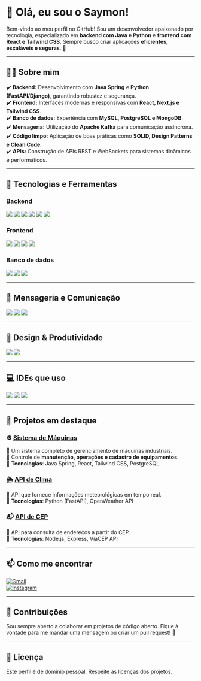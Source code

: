 # 👋 Olá, eu sou o Saymon!  

Bem-vindo ao meu perfil no GitHub! Sou um desenvolvedor apaixonado por tecnologia, especializado em **backend com Java e Python** e **frontend com React e Tailwind CSS**. Sempre busco criar aplicações **eficientes, escaláveis e seguras**. 🚀  

---

## 🧑‍💻 Sobre mim  

✔️ **Backend:** Desenvolvimento com **Java Spring** e **Python (FastAPI/Django)**, garantindo robustez e segurança.  
✔️ **Frontend:** Interfaces modernas e responsivas com **React, Next.js e Tailwind CSS**.  
✔️ **Banco de dados:** Experiência com **MySQL, PostgreSQL e MongoDB**.  
✔️ **Mensageria:** Utilização do **Apache Kafka** para comunicação assíncrona.  
✔️ **Código limpo:** Aplicação de boas práticas como **SOLID, Design Patterns e Clean Code**.  
✔️ **APIs:** Construção de APIs REST e WebSockets para sistemas dinâmicos e performáticos.  

---

## 🚀 Tecnologias e Ferramentas  

### **Backend**  
<p align="left">
  <img src="https://img.shields.io/badge/-Java-007396?style=for-the-badge&logo=openjdk&logoColor=white"/>
  <img src="https://img.shields.io/badge/-Spring-6DB33F?style=for-the-badge&logo=spring&logoColor=white"/>
  <img src="https://img.shields.io/badge/-Spring%20Security-6DB33F?style=for-the-badge&logo=springsecurity&logoColor=white"/>
  <img src="https://img.shields.io/badge/-Python-3776AB?style=for-the-badge&logo=python&logoColor=white"/>
  <img src="https://img.shields.io/badge/-FastAPI-009688?style=for-the-badge&logo=fastapi&logoColor=white"/>
  <img src="https://img.shields.io/badge/-Django-092E20?style=for-the-badge&logo=django&logoColor=white"/>
</p>

### **Frontend**  
<p align="left">
  <img src="https://img.shields.io/badge/-HTML5-E34F26?style=for-the-badge&logo=html5&logoColor=white"/>
  <img src="https://img.shields.io/badge/-Tailwind%20CSS-06B6D4?style=for-the-badge&logo=tailwindcss&logoColor=white"/>
  <img src="https://img.shields.io/badge/-React-61DAFB?style=for-the-badge&logo=react&logoColor=white"/>
  <img src="https://img.shields.io/badge/-Next.js-000000?style=for-the-badge&logo=nextdotjs&logoColor=white"/>
</p>

### **Banco de dados**  
<p align="left">
  <img src="https://img.shields.io/badge/-MySQL-4479A1?style=for-the-badge&logo=mysql&logoColor=white"/>
  <img src="https://img.shields.io/badge/-PostgreSQL-336791?style=for-the-badge&logo=postgresql&logoColor=white"/>
  <img src="https://img.shields.io/badge/-MongoDB-47A248?style=for-the-badge&logo=mongodb&logoColor=white"/>
</p>

---

## 💬 Mensageria e Comunicação  
<p align="left">
  <img src="https://img.shields.io/badge/-Kafka-231F20?style=for-the-badge&logo=apachekafka&logoColor=white"/>
  <img src="https://img.shields.io/badge/-WebSocket-4D8CF0?style=for-the-badge&logo=websocket&logoColor=white"/>
  <img src="https://img.shields.io/badge/-RabbitMQ-FF6600?style=for-the-badge&logo=rabbitmq&logoColor=white"/>
</p>

---

## 🎨 Design & Produtividade  
<p align="left">
  <img src="https://img.shields.io/badge/-Notion-000000?style=for-the-badge&logo=notion&logoColor=white"/>
  <img src="https://img.shields.io/badge/-Figma-F24E1E?style=for-the-badge&logo=figma&logoColor=white"/>
</p>

---

## 💻 IDEs que uso  
<p align="left">
  <img src="https://img.shields.io/badge/-VSCode-007ACC?style=for-the-badge&logo=visualstudiocode&logoColor=white"/>
  <img src="https://img.shields.io/badge/-IntelliJ%20IDEA-000000?style=for-the-badge&logo=intellijidea&logoColor=white"/>
  <img src="https://img.shields.io/badge/-PyCharm-000000?style=for-the-badge&logo=pycharm&logoColor=white"/>
</p>

---

## 📂 Projetos em destaque  

### ⚙️ [Sistema de Máquinas](https://github.com/SaymonTheDev7/MachineSystem)  
🔹 Um sistema completo de gerenciamento de máquinas industriais.  
🔹 Controle de **manutenção, operações e cadastro de equipamentos**.  
🔹 **Tecnologias**: Java Spring, React, Tailwind CSS, PostgreSQL  

### 🌦️ [API de Clima](https://apiconsultweather.vercel.app)  
🔹 API que fornece informações meteorológicas em tempo real.  
🔹 **Tecnologias**: Python (FastAPI), OpenWeather API  

### 📬 [API de CEP](https://apiconsultcep.vercel.app)  
🔹 API para consulta de endereços a partir do CEP.  
🔹 **Tecnologias**: Node.js, Express, ViaCEP API  

---

## 📫 Como me encontrar  
[![Gmail](https://img.shields.io/badge/-saymonoliveiracastro@gmail.com-D14836?style=for-the-badge&logo=gmail&logoColor=white)](mailto:saymonoliveiracastro@gmail.com)  
[![Instagram](https://img.shields.io/badge/-@oliveirasaymonn-E4405F?style=for-the-badge&logo=instagram&logoColor=white)](https://instagram.com/oliveirasaymonn)  

---

## 🤝 Contribuições  
Sou sempre aberto a colaborar em projetos de código aberto. Fique à vontade para me mandar uma mensagem ou criar um pull request! 🚀  

---

## 📜 Licença  
Este perfil é de domínio pessoal. Respeite as licenças dos projetos.  
